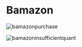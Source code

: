 # Bamazon


![bamazonpurchase](https://user-images.githubusercontent.com/47366649/55293906-941d7080-53c9-11e9-9f7b-641eae63d15b.gif)




![bamazoninsufficientquant](https://user-images.githubusercontent.com/47366649/55352879-eb861400-548f-11e9-9d54-83bf66ee07ce.gif)


